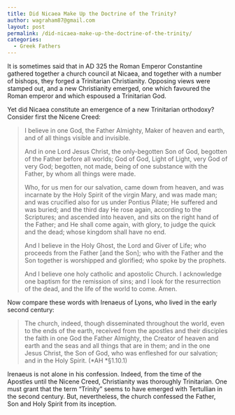 ```yaml
---
title: Did Nicaea Make Up the Doctrine of the Trinity?
author: wagraham87@gmail.com
layout: post
permalink: /did-nicaea-make-up-the-doctrine-of-the-trinity/
categories:
  - Greek Fathers
---
```

It is sometimes said that in AD 325 the Roman Emperor Constantine gathered together a church council at Nicaea, and together with a number of bishops, they forged a Trinitarian Christianity. Opposing views were stamped out, and a new Christianity emerged, one which favoured the Roman emperor and which espoused a Trinitarian God.

Yet did Nicaea constitute an emergence of a new Trinitarian orthodoxy? Consider first the Nicene Creed:

> I believe in one God, the Father Almighty, Maker of heaven and earth, and of all things visible and invisible.
> 
> And in one Lord Jesus Christ, the only-begotten Son of God, begotten of the Father before all worlds; God of God, Light of Light, very God of very God; begotten, not made, being of one substance with the Father, by whom all things were made.
> 
> Who, for us men for our salvation, came down from heaven, and was incarnate by the Holy Spirit of the virgin Mary, and was made man; and was crucified also for us under Pontius Pilate; He suffered and was buried; and the third day He rose again, according to the Scriptures; and ascended into heaven, and sits on the right hand of the Father; and He shall come again, with glory, to judge the quick and the dead; whose kingdom shall have no end.
> 
> And I believe in the Holy Ghost, the Lord and Giver of Life; who proceeds from the Father [and the Son]; who with the Father and the Son together is worshipped and glorified; who spoke by the prophets.
> 
> And I believe one holy catholic and apostolic Church. I acknowledge one baptism for the remission of sins; and I look for the resurrection of the dead, and the life of the world to come. Amen.

Now compare these words with Irenaeus of Lyons, who lived in the early second century:

> The church, indeed, though disseminated throughout the world, even to the ends of the earth, received from the apostles and their disciples the faith in one God the Father Almighty, the Creator of heaven and earth and the seas and all things that are in them; and in the one Jesus Christ, the Son of God, who was enfleshed for our salvation; and in the Holy Spirit. (*AH *§1.10.1)

Irenaeus is not alone in his confession. Indeed, from the time of the Apostles until the Nicene Creed, Christianity was thoroughly Trinitarian. One must grant that the term &#8220;Trinity&#8221; seems to have emerged with Tertullian in the second century. But, nevertheless, the church confessed the Father, Son and Holy Spirit from its inception.